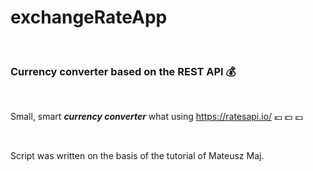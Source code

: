# exchangeRateApp

<br />

### Currency converter based on the REST API :moneybag:

<br />

Small, smart ***currency converter*** what using https://ratesapi.io/ :euro: :dollar: :pound:

<br />

Script was written on the basis of the tutorial of Mateusz Maj.






